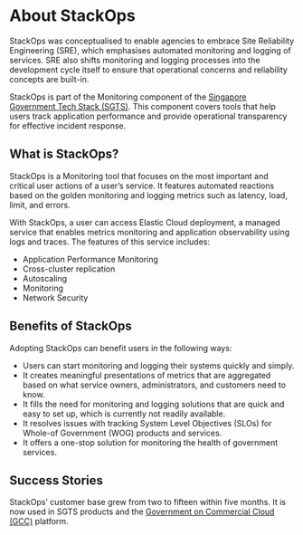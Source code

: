 # About StackOps

StackOps was conceptualised to enable agencies to embrace Site Reliability Engineering (SRE), which emphasises automated monitoring and logging of services. SRE also shifts monitoring and logging processes into the development cycle itself to ensure that operational concerns and reliability concepts are built-in.

StackOps is part of the Monitoring component of the [Singapore Government Tech Stack (SGTS)](https://www.developer.tech.gov.sg/singapore-government-tech-stack/overview/index.html). This component covers tools that help users track application performance and provide operational transparency for effective incident response.

## What is StackOps?

StackOps is a Monitoring tool that focuses on the most important and critical user actions of a user’s service. It features automated reactions based on the golden monitoring and logging metrics such as latency, load, limit, and errors.

With StackOps, a user can access Elastic Cloud deployment, a managed service that enables metrics monitoring and application observability using logs and traces. The features of this service includes:

- Application Performance Monitoring
- Cross-cluster replication
- Autoscaling
- Monitoring
- Network Security

## Benefits of StackOps

Adopting StackOps can benefit users in the following ways:

- Users can start monitoring and logging their systems quickly and simply.
- It creates meaningful presentations of metrics that are aggregated based on what service owners, administrators, and customers need to know.
- It fills the need for monitoring and logging solutions that are quick and easy to set up, which is currently not readily available.
- It resolves issues with tracking System Level Objectives (SLOs) for Whole-of Government (WOG) products and services.
- It offers a one-stop solution for monitoring the health of government services.

## Success Stories

StackOps’ customer base grew from two to fifteen within five months. It is now used in SGTS products and the [Government on Commercial Cloud (GCC)](https://www.developer.tech.gov.sg/products/categories/infrastructure-and-hosting/government-on-commercial-cloud) platform.

